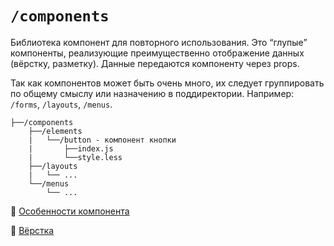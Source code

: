 # `/components`

Библиотека компонент для повторного использования. 
Это “глупые” компоненты, реализующие преимущественно отображение данных (вёрстку, разметку). 
Данные передаются компоненту через props. 

Так как компонентов может быть очень много, их следует группировать по общему смыслу или назначению в поддиректории. 
Например: `/forms`, `/layouts`, `/menus`.

```
├──/components
    ├──/elements
    |   └──/button - компонент кнопки
    |       ├──index.js
    |       └──style.less
    ├──/layouts
    |   └── ...
    └──/menus
        └── ...
```

📖 [Особенности компонента](/docs/check/component.md)

📖 [Вёрстка](/docs/check/component.md)